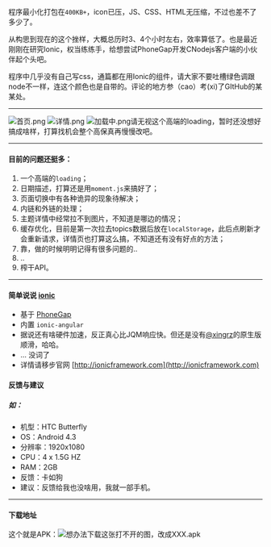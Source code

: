 
程序最小化打包在`400KB+`，icon已压，JS、CSS、HTML无压缩，不过也差不了多少了。

从构思到现在的这个挫样，大概总历时3、4个小时左右，效率算低了。也是最近刚刚在研究Ionic，权当练练手，给想尝试PhoneGap开发CNodejs客户端的小伙伴起个头吧。

程序中几乎没有自己写css，通篇都在用Ionic的组件，请大家不要吐槽绿色调跟node不一样，连这个颜色也是自带的。评论的地方参（cao）考(xi)了GItHub的某某处。

-------------------
 ![首页.png](//dn-cnode.qbox.me/FqgP2aejekoukzCL1quwHFEuvWb7)
 ![详情.png](//dn-cnode.qbox.me/FsbqhDmpicdpZWF6hig4mCSYRg-v)
 ![加载中.png](//dn-cnode.qbox.me/FkI6saFAEGdcp8JgpV4RsDv4Fu0f)请无视这个高端的loading，暂时还没想好搞成啥样，打算找机会整个高保真再慢慢改吧。

-------------------
#### 目前的问题还挺多：
1. 一个高端的`loading`；
2. 日期描述，打算还是用`moment.js`来搞好了；
3. 页面切换中有各种诡异的现象待解决；
4. 内链和外链的处理；
5. 主题详情中经常拉不到图片，不知道是哪边的情况；
6. 缓存优化，目前是第一次拉去topics数据后放在`localStorage`，此后点刷新才会重新请求，详情页也打算这么搞，不知道还有没有好点的方法；
7. 靠，做的时候明明记得有很多问题的..
8. ..
9. 榨干API。

-------------------
#### 简单说说 [ionic](http://ionicframework.com)
- 基于 [PhoneGap](http://phonegap.com/)
- 内置 `ionic-angular`
- 据说还有啥硬件加速，反正真心比JQM响应快。但还是没有[@xingrz](https://github.com/xingrz)的原生版顺滑，哈哈。
- ... 没词了
- 详情请移步官网 [http://ionicframework.com](http://ionicframework.com)

#### 反馈与建议

##### 如：
- 机型：HTC Butterfly
- OS：Android 4.3
- 分辨率：1920x1080
- CPU：4 x 1.5G HZ
- RAM：2GB
- 反馈：卡如狗
- 建议：反馈给我也没啥用，我就一部手机。

-------------------

#### 下载地址
这个就是APK：![想办法下载这张打不开的图，改成XXX.apk](//dn-cnode.qbox.me/FuNBfvRha6Qf4T307ELemaUT45Po "想办法下载这张打不开的图，改成XXX.apk")

